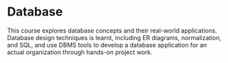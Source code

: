 # Database
This course explores database concepts and their real-world applications. Database design techniques is learnt, including ER diagrams, normalization, and SQL, and use DBMS tools to develop a database application for an actual organization through hands-on project work.

## 
